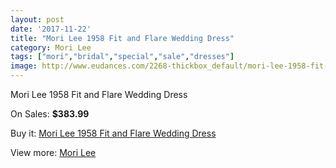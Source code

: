 ```yaml
---
layout: post
date: '2017-11-22'
title: "Mori Lee 1958 Fit and Flare Wedding Dress"
category: Mori Lee
tags: ["mori","bridal","special","sale","dresses"]
image: http://www.eudances.com/2268-thickbox_default/mori-lee-1958-fit-and-flare-wedding-dress.jpg
---
```

Mori Lee 1958 Fit and Flare Wedding Dress

On Sales: **$383.99**
<a href="https://www.eudances.com/en/mori-lee/756-mori-lee-1958-fit-and-flare-wedding-dress.html"><amp-img layout="responsive" width="600" height="600" src="//www.eudances.com/2268-thickbox_default/mori-lee-1958-fit-and-flare-wedding-dress.jpg" alt="Mori Lee 1958 Fit and Flare Wedding Dress 0" /></a>
<a href="https://www.eudances.com/en/mori-lee/756-mori-lee-1958-fit-and-flare-wedding-dress.html"><amp-img layout="responsive" width="600" height="600" src="//www.eudances.com/2270-thickbox_default/mori-lee-1958-fit-and-flare-wedding-dress.jpg" alt="Mori Lee 1958 Fit and Flare Wedding Dress 1" /></a>
<a href="https://www.eudances.com/en/mori-lee/756-mori-lee-1958-fit-and-flare-wedding-dress.html"><amp-img layout="responsive" width="600" height="600" src="//www.eudances.com/2269-thickbox_default/mori-lee-1958-fit-and-flare-wedding-dress.jpg" alt="Mori Lee 1958 Fit and Flare Wedding Dress 2" /></a>

Buy it: [Mori Lee 1958 Fit and Flare Wedding Dress](https://www.eudances.com/en/mori-lee/756-mori-lee-1958-fit-and-flare-wedding-dress.html "Mori Lee 1958 Fit and Flare Wedding Dress")

View more: [Mori Lee](https://www.eudances.com/en/9-mori-lee "Mori Lee")